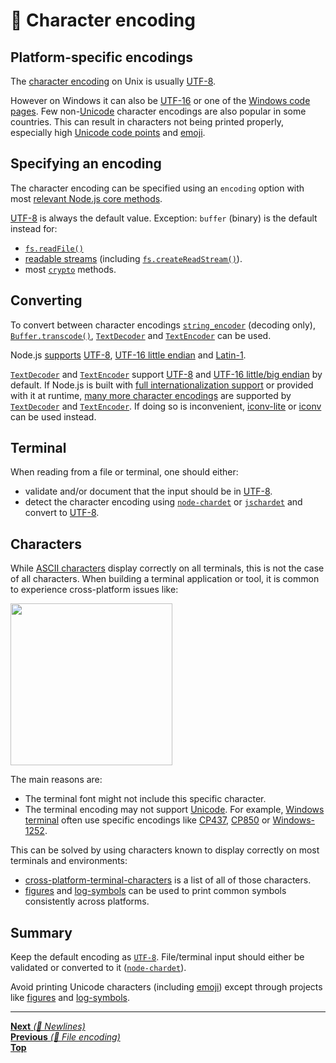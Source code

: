 # 📝 Character encoding

## Platform-specific encodings

The [character encoding](https://en.wikipedia.org/wiki/Character_encoding) on
Unix is usually [UTF-8](https://en.wikipedia.org/wiki/UTF-8).

However on Windows it can also be [UTF-16](https://en.wikipedia.org/wiki/UTF-16)
or one of the
[Windows code pages](https://en.wikipedia.org/wiki/Windows_code_page). Few
non-[Unicode](https://unicode.org/) character encodings are also popular in some
countries. This can result in characters not being printed properly, especially
high
[Unicode code points](https://en.wikipedia.org/wiki/Unicode#Code_point_planes_and_blocks)
and [emoji](https://en.wikipedia.org/wiki/Emoji).

## Specifying an encoding

The character encoding can be specified using an `encoding` option with most
[relevant Node.js core methods](https://nodejs.org/api/fs.html#fs_fs_writefile_file_data_options_callback).

[UTF-8](https://en.wikipedia.org/wiki/UTF-8) is always the default value.
Exception: `buffer` (binary) is the default instead for:

- [`fs.readFile()`](https://nodejs.org/api/fs.html#fs_fs_readfile_path_options_callback)
- [readable streams](https://nodejs.org/api/stream.html#stream_readable_streams)
  (including
  [`fs.createReadStream()`](https://nodejs.org/api/fs.html#fs_fs_createreadstream_path_options)).
- most [`crypto`](https://nodejs.org/api/crypto.html) methods.

## Converting

To convert between character encodings
[`string_encoder`](https://nodejs.org/api/string_decoder.html) (decoding only),
[`Buffer.transcode()`](https://nodejs.org/api/buffer.html#buffer_buffer_transcode_source_fromenc_toenc),
[`TextDecoder`](https://nodejs.org/api/util.html#util_class_util_textdecoder)
and
[`TextEncoder`](https://nodejs.org/api/util.html#util_class_util_textencoder)
can be used.

Node.js
[supports](https://nodejs.org/api/buffer.html#buffer_buffers_and_character_encodings)
[UTF-8](https://en.wikipedia.org/wiki/UTF-8),
[UTF-16 little endian](https://en.wikipedia.org/wiki/UTF-16) and
[Latin-1](https://en.wikipedia.org/wiki/ISO/IEC_8859-1).

[`TextDecoder`](https://nodejs.org/api/util.html#util_class_util_textdecoder)
and
[`TextEncoder`](https://nodejs.org/api/util.html#util_class_util_textencoder)
support [UTF-8](https://en.wikipedia.org/wiki/UTF-8) and
[UTF-16 little/big endian](https://en.wikipedia.org/wiki/UTF-16) by default. If
Node.js is built with
[full internationalization support](https://nodejs.org/api/intl.html#intl_internationalization_support)
or provided with it at runtime,
[many more character encodings](https://nodejs.org/api/util.html#util_encodings_requiring_full_icu_data)
are supported by
[`TextDecoder`](https://nodejs.org/api/util.html#util_class_util_textdecoder)
and
[`TextEncoder`](https://nodejs.org/api/util.html#util_class_util_textencoder).
If doing so is inconvenient,
[iconv-lite](https://github.com/ashtuchkin/iconv-lite) or
[iconv](https://github.com/bnoordhuis/node-iconv) can be used instead.

## Terminal

When reading from a file or terminal, one should either:

- validate and/or document that the input should be in
  [UTF-8](https://en.wikipedia.org/wiki/UTF-8).
- detect the character encoding using
  [`node-chardet`](https://github.com/runk/node-chardet) or
  [`jschardet`](https://github.com/aadsm/jschardet) and convert to
  [UTF-8](https://en.wikipedia.org/wiki/UTF-8).

## Characters

While [ASCII characters](https://en.wikipedia.org/wiki/ASCII) display correctly
on all terminals, this is not the case of all characters. When building a
terminal application or tool, it is common to experience cross-platform issues
like:

<img src="https://raw.githubusercontent.com/ehmicky/cross-platform-terminal-characters/main/invalid_terminal_characters.png" width="259"/>

The main reasons are:

- The terminal font might not include this specific character.
- The terminal encoding may not support
  [Unicode](https://en.wikipedia.org/wiki/Unicode). For example,
  [Windows terminal](https://en.wikipedia.org/wiki/Windows_Terminal) often use
  specific encodings like [CP437](https://en.wikipedia.org/wiki/Code_page_437),
  [CP850](https://en.wikipedia.org/wiki/Code_page_850) or
  [Windows-1252](https://en.wikipedia.org/wiki/Windows-1252).

This can be solved by using characters known to display correctly on most
terminals and environments:

- [cross-platform-terminal-characters](https://github.com/ehmicky/cross-platform-terminal-characters)
  is a list of all of those characters.
- [figures](https://github.com/sindresorhus/figures) and
  [log-symbols](https://github.com/sindresorhus/log-symbols) can be used to
  print common symbols consistently across platforms.

## Summary

Keep the default encoding as [`UTF-8`](https://en.wikipedia.org/wiki/UTF-8).
File/terminal input should either be validated or converted to it
([`node-chardet`](https://github.com/runk/node-chardet)).

Avoid printing Unicode characters (including
[emoji](https://en.wikipedia.org/wiki/Emoji)) except through projects like
[figures](https://github.com/sindresorhus/figures) and
[log-symbols](https://github.com/sindresorhus/log-symbols).

<hr>

[**Next** _(📝 Newlines)_](newlines.md)\
[**Previous** _(📝 File encoding)_](README.md)\
[**Top**](README.md)
